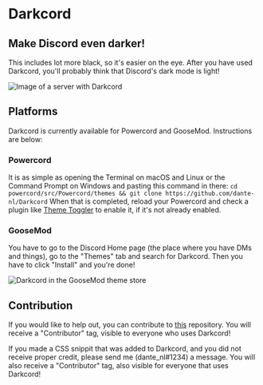 # Darkcord

## Make Discord even darker!

This includes lot more black, so it's easier on the eye. After you have used Darkcord, you'll probably think that Discord's dark mode is light!

![Image of a server with Darkcord](https://darkcord.dantenl.tk/images/darkcord%20ss1.png)

## Platforms

Darkcord is currently available for Powercord and GooseMod. Instructions are below:

### Powercord

It is as simple as opening the Terminal on macOS and Linux or the Command Prompt on Windows and pasting this command in there:
`cd powercord/src/Powercord/themes && git clone https://github.com/dante-nl/Darkcord`
When that is completed, reload your Powercord and check a plugin like [Theme Toggler](https://github.com/redstonekasi/theme-toggler) to enable it, if it's not already enabled.

### GooseMod

You have to go to the Discord Home page (the place where you have DMs and things), go to the "Themes" tab and search for Darkcord. Then you have to click "Install" and you're done!

![Darkcord in the GooseMod theme store](https://darkcord.dantenl.tk/images/DarkcordInstallationGooseMod.png)

## Contribution

If you would like to help out, you can contribute to [this](https://github.com/dante-nl/Darkcord) repository. You will receive a "Contributor" tag, visible to everyone who uses Darkcord!

If you made a CSS snippit that was added to Darkcord, and you did not receive proper credit, please send me (dante_nl#1234) a message. You will also receive a "Contributor" tag, also visible for everyone that uses Darkcord!
